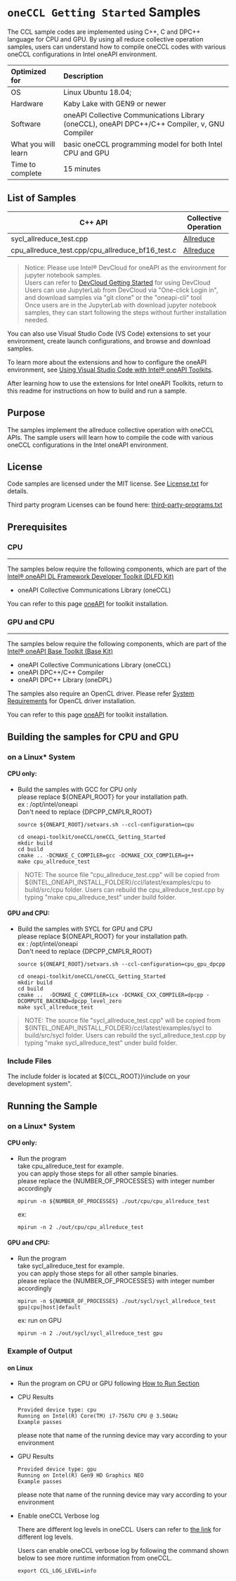 # `oneCCL Getting Started` Samples
The CCL sample codes are implemented using C++, C and DPC++ language for CPU and GPU.
By using all reduce collective operation samples, users can understand how to compile oneCCL codes with various oneCCL configurations in Intel oneAPI environment.

| Optimized for                     | Description
|:---                               |:---
| OS                                | Linux Ubuntu 18.04;
| Hardware                          | Kaby Lake with GEN9 or newer
| Software                          | oneAPI Collective Communications Library (oneCCL), oneAPI DPC++/C++ Compiler, v, GNU Compiler
| What you will learn               | basic oneCCL programming model for both Intel CPU and GPU
| Time to complete                  | 15 minutes

## List of Samples
| C++ API | Collective Operation |
| ------ | ------ |
| sycl_allreduce_test.cpp |[Allreduce](https://spec.oneapi.io/versions/latest/elements/oneCCL/source/spec/collective_operations.html#allreduce) |
| cpu_allreduce_test.cpp/cpu_allreduce_bf16_test.c |[Allreduce](https://spec.oneapi.io/versions/latest/elements/oneCCL/source/spec/collective_operations.html#allreduce) |
>  Notice: Please use Intel® DevCloud for oneAPI as the environment for jupyter notebook samples. \
Users can refer to [DevCloud Getting Started](https://devcloud.intel.com/oneapi/get-started/) for using DevCloud \
Users can use JupyterLab from DevCloud via "One-click Login in", and download samples via "git clone" or the "oneapi-cli" tool \
Once users are in the JupyterLab with download jupyter notebook samples, they can start following the steps without further installation needed.

You can also use Visual Studio Code (VS Code) extensions to set your environment, create launch configurations,
and browse and download samples.

To learn more about the extensions and how to configure the oneAPI environment, see
[Using Visual Studio Code with Intel® oneAPI Toolkits](https://software.intel.com/content/www/us/en/develop/documentation/using-vs-code-with-intel-oneapi/top.html).

After learning how to use the extensions for Intel oneAPI Toolkits, return to this readme for instructions on how to build and run a sample.

## Purpose
The samples implement the allreduce collective operation with oneCCL APIs.
The sample users will learn how to compile the code with various oneCCL configurations in the Intel oneAPI environment.

## License
Code samples are licensed under the MIT license. See
[License.txt](https://github.com/oneapi-src/oneAPI-samples/blob/master/License.txt) for details.

Third party program Licenses can be found here: [third-party-programs.txt](https://github.com/oneapi-src/oneAPI-samples/blob/master/third-party-programs.txt)

## Prerequisites

### CPU

-----

The samples below require the following components, which are part of the [Intel® oneAPI DL Framework Developer Toolkit (DLFD Kit)
](https://software.intel.com/en-us/oneapi/dldev-kit)
*  oneAPI Collective Communications Library (oneCCL)

You can refer to this page [oneAPI](https://software.intel.com/en-us/oneapi) for toolkit installation.


### GPU and CPU

-----

The samples below require the following components, which are part of the [Intel® oneAPI Base Toolkit (Base Kit)](https://software.intel.com/en-us/oneapi/oneapi-kit)
*  oneAPI Collective Communications Library (oneCCL)
*  oneAPI DPC++/C++ Compiler
*  oneAPI DPC++ Library (oneDPL)

The samples also require an OpenCL driver. Please refer [System Requirements](https://software.intel.com/en-us/articles/intel-oneapi-base-toolkit-system-requirements) for OpenCL driver installation.


You can refer to this page [oneAPI](https://software.intel.com/en-us/oneapi) for toolkit installation.




## Building the samples for CPU and GPU

### on a Linux* System

#### CPU only:

- Build the samples  with GCC for CPU only \
  please replace ${ONEAPI_ROOT} for your installation path. \
  ex : /opt/intel/oneapi \
  Don't need to replace {DPCPP_CMPLR_ROOT}
  ```
  source ${ONEAPI_ROOT}/setvars.sh --ccl-configuration=cpu

  cd oneapi-toolkit/oneCCL/oneCCL_Getting_Started
  mkdir build
  cd build
  cmake .. -DCMAKE_C_COMPILER=gcc -DCMAKE_CXX_COMPILER=g++
  make cpu_allreduce_test
  ```
> NOTE: The source file "cpu_allreduce_test.cpp" will be copied from ${INTEL_ONEAPI_INSTALL_FOLDER}/ccl/latest/examples/cpu to build/src/cpu folder.
Users can rebuild the cpu_allreduce_test.cpp by typing "make cpu_allreduce_test" under build folder.

#### GPU and CPU:

- Build the samples  with SYCL for GPU and CPU \
  please replace ${ONEAPI_ROOT} for your installation path. \
  ex : /opt/intel/oneapi \
  Don't need to replace {DPCPP_CMPLR_ROOT}
  ```
  source ${ONEAPI_ROOT}/setvars.sh --ccl-configuration=cpu_gpu_dpcpp

  cd oneapi-toolkit/oneCCL/oneCCL_Getting_Started
  mkdir build
  cd build
  cmake ..  -DCMAKE_C_COMPILER=icx -DCMAKE_CXX_COMPILER=dpcpp -DCOMPUTE_BACKEND=dpcpp_level_zero
  make sycl_allreduce_test
  ```
> NOTE: The source file "sycl_allreduce_test.cpp" will be copied from ${INTEL_ONEAPI_INSTALL_FOLDER}/ccl/latest/examples/sycl to build/src/sycl folder.
Users can rebuild the sycl_allreduce_test.cpp by typing "make sycl_allreduce_test" under build folder.

### Include Files
The include folder is located at ${CCL_ROOT}}\include on your development system".

## Running the Sample

### on a Linux* System

#### CPU only:
- Run the program \
  take cpu_allreduce_test for example. \
  you can apply those steps for all other sample binaries. \
  please replace the {NUMBER_OF_PROCESSES} with integer number accordingly

  ```
  mpirun -n ${NUMBER_OF_PROCESSES} ./out/cpu/cpu_allreduce_test
  ```

  ex:
  ```
  mpirun -n 2 ./out/cpu/cpu_allreduce_test
  ```


#### GPU and CPU:
- Run the program \
  take sycl_allreduce_test for example. \
  you can apply those steps for all other sample binaries. \
  please replace the {NUMBER_OF_PROCESSES} with integer number accordingly

  ```
  mpirun -n ${NUMBER_OF_PROCESSES} ./out/sycl/sycl_allreduce_test gpu|cpu|host|default
  ```

  ex: run on GPU
  ```
  mpirun -n 2 ./out/sycl/sycl_allreduce_test gpu
  ```


### Example of Output

#### on Linux
- Run the program on CPU or GPU following [How to Run Section](#running-the-sample)
- CPU Results

  ```
  Provided device type: cpu
  Running on Intel(R) Core(TM) i7-7567U CPU @ 3.50GHz
  Example passes
  ```
  please note that name of the running device may vary according to your environment


- GPU Results
  ```
  Provided device type: gpu
  Running on Intel(R) Gen9 HD Graphics NEO
  Example passes
  ```
  please note that name of the running device may vary according to your environment

- Enable oneCCL Verbose log

  There are different log levels in oneCCL. Users can refer to [the link](https://oneapi-src.github.io/oneCCL/env-variables.html#ccl-log-level) for different log levels.


  Users can enable oneCCL verbose log by following the command shown below to see more
  runtime information from oneCCL.
  ```
  export CCL_LOG_LEVEL=info
  ```

